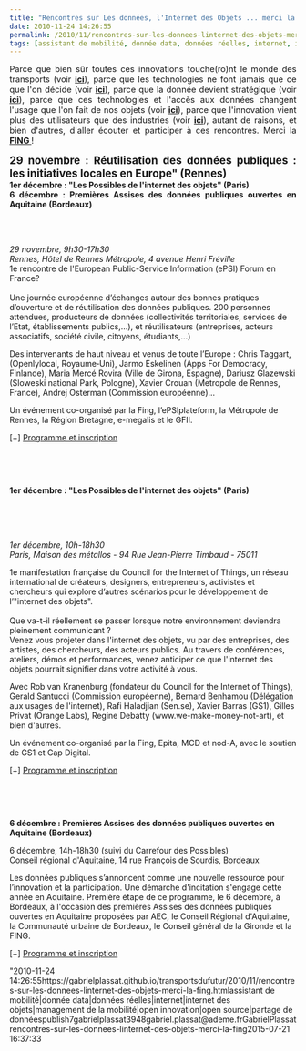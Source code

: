 ```yaml
---
title: "Rencontres sur Les données, l'Internet des Objets ... merci la Fing"
date: 2010-11-24 14:26:55
permalink: /2010/11/rencontres-sur-les-donnees-linternet-des-objets-merci-la-fing.html
tags: [assistant de mobilité, donnée data, données réelles, internet, internet des objets, management de la mobilité, open innovation, open source, partage de données]
---
```


<p style="text-align: justify"><span style="font-size: 11pt">Parce que bien sûr toutes ces innovations touche(ro)nt le monde des transports (voir <strong><a href="https://gabrielplassat.github.io/transportsdufutur/2010/01/linternet-des-objets-quelles-consequences-pour-la-mobilite.html" target="_blank">ici</a></strong>), parce que les technologies ne font jamais que ce que l'on décide (voir <strong><a href="https://gabrielplassat.github.io/transportsdufutur/2009/12/les-technologies-ne-feront-jamais-que-ce-que-lon-en-decide.html" target="_blank">ici</a></strong>), parce que la donnée devient stratégique (voir <strong><a href="https://gabrielplassat.github.io/transportsdufutur/2010/09/metanote-tdf-7-la-donnee-enjeu-strategique-des-mobilites-multimodales-quelles-perspectives.html" target="_blank">ici</a></strong>), parce que ces technologies et l'accès aux données changent l'usage que l'on fait de nos objets (voir <strong><a href="https://gabrielplassat.github.io/transportsdufutur/2010/11/metanote-tdf-10-nous-etions-nous-sommes-et-nous-serons-des-cyborgs-lassistant-personnel-de-mobilite.html" target="_blank">ici</a></strong>), parce que l'innovation vient plus des utilisateurs que des industries (voir <strong><a href="https://gabrielplassat.github.io/transportsdufutur/2010/10/creativite-et-innovations-dans-les-territoires-plus-dans-les-usages-que-dans-les-technologies.html" target="_blank">ici</a></strong>), autant de raisons, et bien d'autres, d'aller écouter et participer à ces rencontres. Merci la <strong><a href="http://www.fing.org/" target="_blank">FING </a></strong>!</span></p> <p style="text-align: justify"><span style="font-size: 14pt"><strong>29 novembre : Réutilisation des données publiques : les initiatives locales en Europe" (Rennes)</strong></span><br /><span style=""font-size: 14pt""><strong>1er décembre : "Les Possibles de l'internet des objets" (Paris)</strong></span><br /><span style=""font-size: 14pt""><strong>6 décembre : Premières Assises des données publiques ouvertes en Aquitaine (Bordeaux) </strong></span></p>  <!--more-->   <td style=""vertical-align: top""> </td> <p style=""text-align: justify"">  <a href="https://gabrielplassat.github.io/transportsdufutur/wp-content/uploads/sites/6/old/6a0120a66d2ad4970b0147e01e5185970b-800wi.jpg"" rel=""lightbox""><img alt=""Data"" class=""asset  asset-image at-xid-6a0120a66d2ad4970b0147e01e5185970b"" src=""/wp-content/uploads/sites/6/old/6a0120a66d2ad4970b0147e01e5185970b-120wi.jpg"" title=""Data"" /></a> <br /><em>29 novembre, 9h30-17h30<br />Rennes, Hôtel de Rennes Métropole, 4 avenue Henri Fréville<br /></em>1e rencontre de l'European Public-Service Information (ePSI) Forum en France?<br /><br style=""font-weight: bold"" />Une journée européenne d’échanges autour des bonnes pratiques d’ouverture et de réutilisation des données publiques. 200 personnes attendues, producteurs de données (collectivités territoriales, services de l’Etat, établissements publics,…), et réutilisateurs (entreprises, acteurs associatifs, société civile, citoyens, étudiants,…)</p> <p style=""text-align: justify"">Des intervenants de haut niveau et venus de toute l’Europe : Chris Taggart, (Openlylocal, Royaume‐Uni), Jarmo Eskelinen (Apps For Democracy, Finlande), Maria Mercé Rovira (Ville de Girona, Espagne), Dariusz Glazewski (Sloweski national Park, Pologne), Xavier Crouan (Metropole de Rennes, France), Andrej Osterman (Commission européenne)...</p> <p style=""text-align: justify"">Un événement co-organisé par la Fing, l’ePSIplateform, la Métropole de Rennes, la Région Bretagne, e-megalis et le GFII.</p> <p style=""text-align: justify"">[+] <a href=""http://www.epsiplus.net/news/events/opendata_and_re_use"" target=""_self"">Programme et inscription</a></p> <p style=""text-align: justify""> </p> <td style=""vertical-align: top""> </td> <p><span style=""font-size: 14pt""><strong>1er décembre : "Les Possibles de l'internet des objets" (Paris)</strong></span></p> <td style=""vertical-align: top""> </td> <p>  <a href="https://gabrielplassat.github.io/transportsdufutur/wp-content/uploads/sites/6/old/6a0120a66d2ad4970b0147e01e4f05970b-pi.jpg""></a> <a href="https://gabrielplassat.github.io/transportsdufutur/wp-content/uploads/sites/6/old/6a0120a66d2ad4970b0147e01e5009970b-800wi.jpg"" rel=""lightbox""><img alt=""Ido"" class=""asset  asset-image at-xid-6a0120a66d2ad4970b0147e01e5009970b"" src=""/wp-content/uploads/sites/6/old/6a0120a66d2ad4970b0147e01e5009970b-320wi.jpg"" title=""Ido"" /></a> <br /><br /><em>1er décembre, 10h-18h30<br />Paris, Maison des métallos - 94 Rue Jean-Pierre Timbaud - 75011<br /></em></p> <p style=""text-align: justify"">1e manifestation française du Council for the Internet of Things, un réseau international de créateurs, designers, entrepreneurs, activistes et chercheurs qui explore d’autres scénarios pour le développement de l’"internet des objets".<br /><br />Que va-t-il réellement se passer lorsque notre environnement deviendra pleinement communicant ?<strong> </strong><br />Venez vous projeter dans l'internet des objets, vu par des entreprises, des artistes, des chercheurs, des acteurs publics. Au travers de conférences, ateliers, démos et performances, venez anticiper ce que l'internet des objets pourrait signifier dans votre activité à vous.</p> <p style=""text-align: justify"">Avec Rob van Kranenburg (fondateur du Council for the Internet of Things), Gerald Santucci (Commission européenne), Bernard Benhamou (Délégation aux usages de l'internet), Rafi Haladjian (Sen.se), Xavier Barras (GS1), Gilles Privat (Orange Labs), Regine Debatty (www.we-make-money-not-art), et bien d'autres.</p> <p style=""text-align: justify"">Un événement co-organisé par la Fing, Epita, MCD et nod-A, avec le soutien de GS1 et Cap Digital.</p> <p style=""text-align: justify"">[+] <a href=""http://fing.org/?page=evenement&id=247"" target=""_self"">Programme et inscription</a></p> <p> </p> <td style=""vertical-align: top""> </td> <p><span style=""font-size: 14pt""><strong>6 décembre : Premières Assises des données publiques ouvertes en Aquitaine (Bordeaux)</strong></span></p> <p style=""font-style: italic""><img align=""left"" alt=""Logo Council"" hspace=""10"" src=""http://www.aecom.org/var/aec/storage/images/aecom/vous-informer/evenements/premieres-assises-des-donnees-publiques-ouvertes-en-aquitaine-le-6-decembre/106127-1-fre-FR/Premieres-Assises-des-donnees-publiques-ouvertes-en-Aquitaine-le-6-decembre_image_heading.jpg"" style=""width: 82pxheight: 82px"" />6 décembre, 14h-18h30 (suivi du Carrefour des Possibles)<br />Conseil régional d'Aquitaine, 14 rue François de Sourdis, Bordeaux</p> <p>Les données publiques s’annoncent comme une nouvelle ressource pour l’innovation et la participation. Une démarche d'incitation s'engage cette année en Aquitaine. Première étape de ce programme, le 6 décembre, à Bordeaux, à l'occasion des premières Assises des données publiques ouvertes en Aquitaine proposées par AEC, le Conseil Régional d'Aquitaine, la Communauté urbaine de Bordeaux, le Conseil général de la Gironde et la FING.</p> <p>[+] <a href=""http://www.aecom.org/Vous-informer/Evenements/Premieres-Assises-des-donnees-publiques-ouvertes-en-Aquitaine-le-6-decembre"" target=""_self"">Programme et inscription</a></p>"2010-11-24 14:26:55https://gabrielplassat.github.io/transportsdufutur/2010/11/rencontres-sur-les-donnees-linternet-des-objets-merci-la-fing.htmlassistant de mobilité|donnée data|données réelles|internet|internet des objets|management de la mobilité|open innovation|open source|partage de donnéespublish7gabrielplassat3948gabriel.plassat@ademe.frGabrielPlassatrencontres-sur-les-donnees-linternet-des-objets-merci-la-fing2015-07-21 16:37:33
